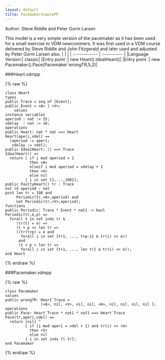 ```yaml
---
layout: default
title: PacemakerSimplePP
---
```


Author: Steve Riddle and Peter Gorm Larsen


This model is a very simple version of the pacemaker as it has
been used for a small exercise to VDM newcommers. It was first 
used in a VDM course delivered by Steve Riddle and John Fitzgerald
and later used and adjusted by Peter Gorm Larsen also. 
|  |           |
| :------------ | :---------- |
|Language Version:| classic|
|Entry point     :| new Heart().IdealHeart()|
|Entry point     :| new Pacemaker().Pace(Pacemaker`wrongTR,5,2)|


###Heart.vdmpp

{% raw %}
~~~
class Heart
types
public Trace = seq of [Event];
public Event = <A> | <V>;	values
instance variables
aperiod : nat := 15;vdelay  : nat := 10;
operations
public Heart: nat * nat ==> HeartHeart(aperi,vdel) ==  (aperiod := aperi;   vdelay := vdel);
public IdealHeart: () ==> TraceIdealHeart() ==  return [ if i mod aperiod = 1           then <A>           elseif i mod aperiod = vdelay + 1           then <V>           else nil         | i in set {1,...,100}];
public FaultyHeart() tr : Traceext rd aperiod : natpost len tr = 100 and     Periodic(tr,<A>,aperiod) and      not Periodic(tr,<V>,aperiod); 
functions
public Periodic: Trace * Event * nat1 -> boolPeriodic(tr,e,p) ==  forall t in set inds tr &     (tr(t) = e) =>     (t + p <= len tr =>     ((tr(t+p) = e and       forall i in set {t+1, ..., t+p-1} & tr(i) <> e))      and      (t + p > len tr =>       forall i in set {t+1, ..., len tr} & tr(i) <> e));
end Heart
~~~
{% endraw %}

###Pacemaker.vdmpp

{% raw %}
~~~
class Pacemaker
values
public wrongTR: Heart`Trace =                 [<A>, nil, <V>, nil, nil, <A>, nil, nil, nil, nil ];
operations
public Pace: Heart`Trace * nat1 * nat1 ==> Heart`TracePace(tr,aperi,vdel) ==  return [nil] ^         [ if (i mod aperi = vdel + 1) and tr(i) <> <V>            then <V>           else nil         | i in set inds tl tr];
end Pacemaker
~~~
{% endraw %}

